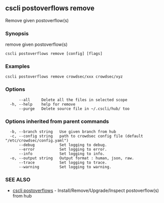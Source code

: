 ## cscli postoverflows remove

Remove given postoverflow(s)

### Synopsis

remove given postoverflow(s)

```
cscli postoverflows remove [config] [flags]
```

### Examples

```
cscli postoverflows remove crowdsec/xxx crowdsec/xyz
```

### Options

```
      --all     Delete all the files in selected scope
  -h, --help    help for remove
      --purge   Delete source file in ~/.cscli/hub/ too
```

### Options inherited from parent commands

```
  -b, --branch string   Use given branch from hub
  -c, --config string   path to crowdsec config file (default "/etc/crowdsec/config.yaml")
      --debug           Set logging to debug.
      --error           Set logging to error.
      --info            Set logging to info.
  -o, --output string   Output format : human, json, raw.
      --trace           Set logging to trace.
      --warning         Set logging to warning.
```

### SEE ALSO

* [cscli postoverflows](cscli_postoverflows.md)	 - Install/Remove/Upgrade/Inspect postoverflow(s) from hub



